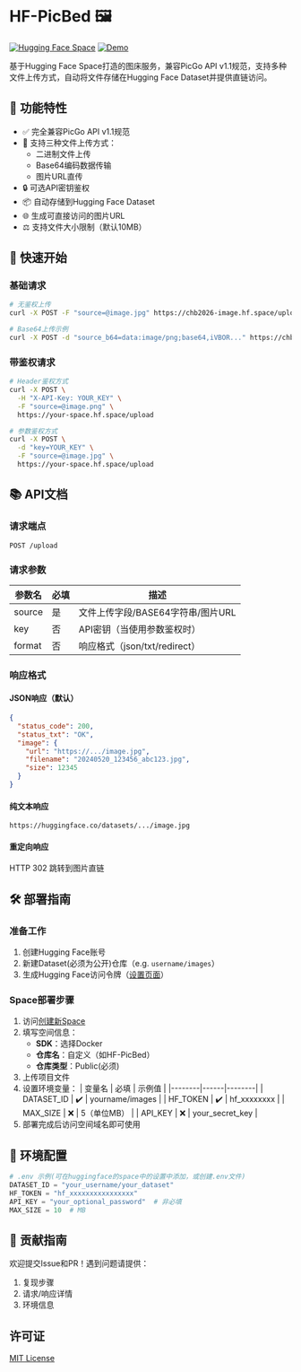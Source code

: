 # HF-PicBed 🖼️

[![Hugging Face Space](https://img.shields.io/badge/🤗-HuggingFace%20Space-blue.svg)](https://huggingface.co/spaces/2328760190/HF-PicBed)
[![Demo](https://img.shields.io/badge/Demo-Live%20Preview-green.svg)](https://chb2026-image.hf.space)

基于Hugging Face Space打造的图床服务，兼容PicGo API v1.1规范，支持多种文件上传方式，自动将文件存储在Hugging Face Dataset并提供直链访问。

## 🌟 功能特性
- ✅ 完全兼容PicGo API v1.1规范
- 🚀 支持三种文件上传方式：
  - 二进制文件上传
  - Base64编码数据传输
  - 图片URL直传
- 🔒 可选API密钥鉴权
- 📦 自动存储到Hugging Face Dataset
- 🌐 生成可直接访问的图片URL
- ⚖️ 支持文件大小限制（默认10MB）

## 🚀 快速开始

### 基础请求
```bash
# 无鉴权上传
curl -X POST -F "source=@image.jpg" https://chb2026-image.hf.space/upload

# Base64上传示例
curl -X POST -d "source_b64=data:image/png;base64,iVBOR..." https://chb2026-image.hf.space/upload
```

### 带鉴权请求
```bash
# Header鉴权方式
curl -X POST \
  -H "X-API-Key: YOUR_KEY" \
  -F "source=@image.png" \
  https://your-space.hf.space/upload

# 参数鉴权方式
curl -X POST \
  -d "key=YOUR_KEY" \
  -F "source=@image.jpg" \
  https://your-space.hf.space/upload
```

## 📚 API文档

### 请求端点
```
POST /upload
```

### 请求参数
| 参数名 | 必填 | 描述 |
|--------|------|-----|
| source | 是 | 文件上传字段/BASE64字符串/图片URL |
| key    | 否 | API密钥（当使用参数鉴权时） |
| format | 否 | 响应格式（json/txt/redirect） |

### 响应格式
#### JSON响应（默认）
```json
{
  "status_code": 200,
  "status_txt": "OK",
  "image": {
    "url": "https://.../image.jpg",
    "filename": "20240520_123456_abc123.jpg",
    "size": 12345
  }
}
```

#### 纯文本响应
```
https://huggingface.co/datasets/.../image.jpg
```

#### 重定向响应
HTTP 302 跳转到图片直链

## 🛠 部署指南

### 准备工作
1. 创建Hugging Face账号
2. 新建Dataset(必须为公开)仓库（e.g. `username/images`）
3. 生成Hugging Face访问令牌（[设置页面](https://huggingface.co/settings/tokens)）

### Space部署步骤
1. 访问[创建新Space](https://huggingface.co/new-space)
2. 填写空间信息：
   - **SDK**：选择Docker
   - **仓库名**：自定义（如HF-PicBed）
   - **仓库类型**：Public(必须)
3. 上传项目文件
4. 设置环境变量：
   | 变量名 | 必填 | 示例值 |
   |--------|------|--------|
   | DATASET_ID | ✔️ | yourname/images |
   | HF_TOKEN | ✔️ | hf_xxxxxxxx |
   | MAX_SIZE | ❌ | 5（单位MB） |
   | API_KEY | ❌ | your_secret_key |
5. 部署完成后访问空间域名即可使用

## 🔧 环境配置
```python
# .env 示例(可在huggingface的space中的设置中添加，或创建.env文件)
DATASET_ID = "your_username/your_dataset"
HF_TOKEN = "hf_xxxxxxxxxxxxxxxx"
API_KEY = "your_optional_password"  # 非必填
MAX_SIZE = 10  # MB
```

## 🤝 贡献指南
欢迎提交Issue和PR！遇到问题请提供：
1. 复现步骤
2. 请求/响应详情
3. 环境信息

## 许可证
[MIT License](LICENSE)
